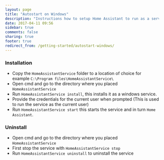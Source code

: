 ```yaml
---
layout: page
title: "Autostart on Windows"
description: "Instructions how to setup Home Assistant to run as a service on Windows."
date: 2017-04-11 09:56
sidebar: true
comments: false
sharing: true
footer: true
redirect_from: /getting-started/autostart-windows/
---
```


### Installation
* Copy the `HomeAssistantService` folder to a location of choice for example `C:\Program files\HomeAssistantService\`
* Open cmd and go to the directory where you placed `HomeAssistantService`
* Run `HomeAssistantService install`, this installs it as a windows service.
* Provide the credentials for the current user when prompted (This is used to run the service as the current user)
* Run `HomeAssistantService start` this starts the service and in turn `Home Assistant`.

### Uninstall
* Open cmd and go to the directory where you placed `HomeAssistantService`
* First stop the service with `HomeAssistantService stop`
* Run `HomeAssistantService uninstall` to uninstall the service
